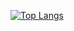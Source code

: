 [![Top Langs](https://github-readme-stats.vercel.app/api/top-langs/?username=minjacho42)](https://github.com/anuraghazra/github-readme-stats)
